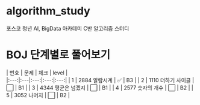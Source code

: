 # algorithm_study
포스코 청년 AI, BigData 아카데미 C반 알고리즘 스터디

# BOJ 단계별로 풀어보기 
| 번호 | 문제 | 체크 | level |  
|:---:|:---|:---:|:---:|:---:|
| 1 | 2884 알람시계 | ✅ | B3 |
| 2 | 1110 더하기 사이클 | ⬜ | B1 |
| 3 | 4344 평균은 넘겠지 | ⬜ | B1 |
| 4 | 2577 숫자의 개수 | ⬜ | B2 | 
| 5 | 3052 나머지 | ⬜ | B2 |


